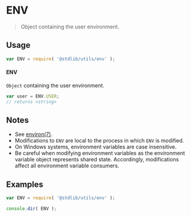 # ENV

> Object containing the user environment.


<section class="usage">

## Usage

``` javascript
var ENV = require( '@stdlib/utils/env' );
```

#### ENV

`Object` containing the user environment.

``` javascript
var user = ENV.USER;
// returns <string>
```

</section>

<!-- /.usage -->


<section class="notes">

## Notes

* See [environ(7)][man-environ].
* Modifications to `ENV` are local to the process in which `ENV` is modified.
* On Windows systems, environment variables are case insensitive.
* Be careful when modifying environment variables as the environment variable object represents shared state. Accordingly, modifications affect all environment variable consumers. 

</section>

<!-- /.notes -->


<section class="examples">

## Examples

``` javascript
var ENV = require( '@stdlib/utils/env' );

console.dir( ENV );
```

</section>

<!-- /.examples -->


<section class="links">

[man-environ]: http://man7.org/linux/man-pages/man7/environ.7.html

</section>

<!-- /.links -->
